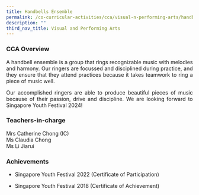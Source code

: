 ```yaml
---
title: Handbells Ensemble
permalink: /co-curricular-activities/cca/visual-n-performing-arts/handbells-ensemble/
description: ""
third_nav_title: Visual and Performing Arts
---
```

### CCA Overview
<p style="text-align: justify;">A handbell ensemble is a group that rings recognizable music with melodies and harmony. Our ringers are focussed and disciplined during practice, and they ensure that they attend practices because it takes teamwork to ring a piece of music well.

<p style="text-align: justify;">Our accomplished ringers are able to produce beautiful pieces of music because of their passion, drive and discipline. We are looking forward to Singapore Youth Festival 2024!

### Teachers-in-charge    
Mrs Catherine Chong (IC) <br>
Ms Claudia Chong <br>
Ms Li Jiarui

### Achievements
* Singapore Youth Festival 2022 (Certificate of Participation)

* Singapore Youth Festival 2018 (Certificate of Achievement)  
